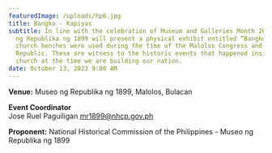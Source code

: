 ```yaml
---
featuredImage: /uploads/hp6.jpg
title: Bangko - Kapiyas
subtitle: In line with the celebration of Museum and Galleries Month 2023, Museo
  ng Republika ng 1899 will present a physical exhibit entitled “Bangko”. The
  church benches were used during the time of the Malolos Congress and the
  Republic. These are witness to the historic events that happened inside the
  church at the time we are building our nation.
date: October 13, 2023 9:00 AM
---
```

<!--StartFragment-->

**V﻿enue:** Museo ng Republika ng 1899, Malolos, Bulacan

**E﻿vent Coordinator**\
Jose Ruel Paguiligan
mr1899@nhcp.gov.ph

**P﻿roponent:** National Historical Commission of the Philippines - Museo ng Republika ng 1899

<!--EndFragment-->